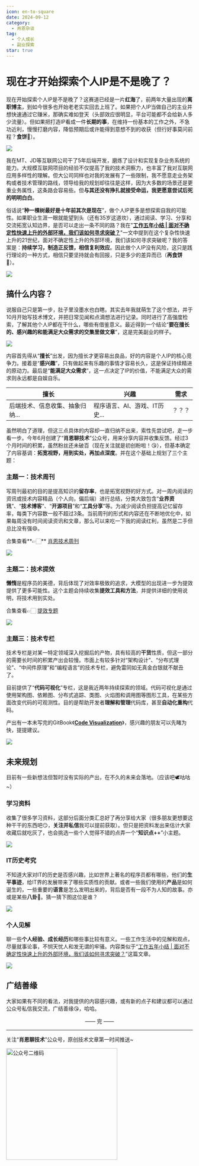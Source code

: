 ```yaml
---
icon: en-to-square
date: 2024-09-12
category:
  - 肖恩杂谈
tag:
  - 个人成长
  - 副业探索
star: true
---
```


# 现在才开始探索个人IP是不是晚了？
现在开始探索个人IP是不是晚了？这赛道已经是一片**红海**了，前两年大量出现的**离职博主**，到如今很多也开始老老实实回去上班了。如果把个人IP当做自己的主业并想快速通过它赚米，那确实难如登天（头部效应很明显，平台可能都不会给新人多少流量）。但如果把打造IP看成一件**长期的事**，在维持一份基本的工作之外，不急功近利，慢慢打磨内容，降低预期后或许能得到意想不到的收获（但行好事莫问前程？**食饼**🤡）。

![](https://cdn.jsdelivr.net/gh/Xiaoxie1994/images/images/202501251247185.png)

我在MT、JD等互联网公司干了5年后端开发，磨炼了设计和实现复杂业务系统的能力。大规模互联网项目的经验不仅提高了我的技术洞察力，也丰富了我对互联网应用多样性的理解。但大公司同样也对我的发展有了一些限制，我不愿意走业务架构或者技术管理的路线，领导给我的规划却往往是这样，因为大多数的场景还是更重业务属性，这条路会容易些。但**与其还没有挣扎就接受命运，我更愿意尝试后死的明明白白**。

俗话说“**种一棵树最好是十年前其次是现在**”，做个人IP更多是想探索自我的可能性。如果职业生涯一眼就能望到头（还有35岁这道坎），通过阅读、学习、分享和交流拓宽认知边界，是否可以走出一条不同的路？我在"**[工作五年小结 | 面对不确定性快速上升的外部环境，我们该如何寻求突破？](https://mp.weixin.qq.com/s?__biz=MzkwODY0ODQzOQ==&mid=2247484279&idx=1&sn=be672baa85c0179e61ff0af5a42c54cd&scene=21#wechat_redirect "工作五年小结 | 面对不确定性快速上升的外部环境，我们该如何寻求突破？")**"一文中提到在这个复杂性快速上升的21世纪，面对不确定性上升的外部环境，我们该如何寻求突破呢？我的答案是：**持续学习，制造正反馈，相信复利效应**。因此做个人IP没有风险，这只是践行理论的一种方式，相信只要坚持就会有回报，只是多少的差异而已（**再食饼**🤡）。

![](https://cdn.jsdelivr.net/gh/Xiaoxie1994/images/images/202501251158351.png)

## 搞什么内容？

说服自己只是第一步，肚子里没墨水也白瞎。其实去年我就萌生了这个想法，并于10月开始写技术博文，并把日常见闻和点滴想法进行记录。同时进行了高强度检索，了解其他个人IP都在干什么，哪些有借鉴意义。最近得到一个结论“**要在擅长的、感兴趣的和能满足大众需求的交集里做文章**”，这是完美副业的样子。

![](https://cdn.jsdelivr.net/gh/Xiaoxie1994/images/images/202501251248675.png)


内容首先得从“**擅长**”出发，因为擅长才更容易出良品，好的内容是个人IP的核心竞争力。接着是“**感兴趣**”，只有做起来有乐趣的事情才容易长久，这是保证持续精进的原动力。最后是“**能满足大众需求**”，这一点决定了IP的价值，不能满足大众的需求则永远都是自娱自乐。

|擅长|兴趣|需求|
|---|---|---|
|后端技术、信息收集、抽象归纳...|程序语言、AI、游戏、IT历史...|？？？|

虽然明白了道理，但这三点具体的内容却一直归纳不出来，索性先尝试吧，走一步看一步。今年6月创建了“**肖恩聊技术**”公众号，用来分享内容并收集反馈。经过3个月时间的积累，虽然粉丝还未破百（现在关注就是初创粉啦！😘），但基本确定了内容基调：**拓宽视野，用到实处，再加点深度**。并在这个基础上规划了三个主题：

### 主题一：技术周刊

写周刊最初的目的是提高知识的**留存率**，也是拓宽视野的好方式。对一周内阅读的资讯或技术内容精品（个人向，偏后端）进行总结，分类大致包含“**业界资讯**”、“**技术博客**”、“**开源项目**”和“**工具分享**”等。为减少阅读负担提高记忆留存率，每类下内容数一般不超过3条。当前周刊的形式和内容还在不断地优化中，如果每周没有时间阅读资讯和文章，那么可以来吃一下我的阅读红利，虽然是二手但总比没有强😄。

合集查看**👉🏻** [肖恩技术周刊](https://mp.weixin.qq.com/mp/appmsgalbum?__biz=MzkwODY0ODQzOQ==&action=getalbum&album_id=3492416248238096386#wechat_redirect "肖恩技术周刊")

![](https://cdn.jsdelivr.net/gh/Xiaoxie1994/images/images/202412302324792.png)
### 主题二：技术提效

**懒惰**是程序员的美德，背后体现了对效率极致的追求，大模型的出现进一步为提效提供了更多可能性。这个主题会持续收集**提效工具和方法**，并提供详细的使用说明，将技术用到实处。

合集查看👉🏻 [提效专题](https://mp.weixin.qq.com/mp/appmsgalbum?__biz=MzkwODY0ODQzOQ==&action=getalbum&album_id=3508413914134659081#wechat_redirect "提效专题")

![](https://cdn.jsdelivr.net/gh/Xiaoxie1994/images/images/202501251249875.png)

### 主题三：技术专栏

技术专栏是对某一特定领域深入挖掘后的产物，具有较高的**干货**性质，但这一部分的需要长时间的积累产出会较慢。市面上有较多针对“架构设计”、“分布式理论”、“中间件原理”和“编程语言”的技术专栏，避免雷同如无真金白银就不献丑了。

目前提供了“**代码可视化**”专栏，这是我近两年持续探索的领域。代码可视化是通过使用架构图、依赖图、分布式追踪、类图、火焰图和调用图等图形工具，在某些方面改变代码的可观测性。目的是帮助开发者**理解和管理**代码库，甚至**自动化重构**代码。

产出有一本未写完的GitBook《[**Code Visualization**](https://code-visualization.shawnxie.top/)》，感兴趣的朋友可以先睹为快，提提建议。

![](https://cdn.jsdelivr.net/gh/Xiaoxie1994/images/images/202501232304347.png)

## 未来规划

目前有一些新想法但暂时没有实际的产出，在不久的未来会落地。（应该吧🕊咕咕~）

### 学习资料

收集了很多学习资料，这部分后面分类汇总好了再分享给大家（很多朋友更想要这种干干的东西吧😏，**关注并私信**我可以提前获取）。但只是把资料发出来估计大家收藏后就吃灰了，也会挑选一些个人觉得不错的点弄一个“**知识点++**”小主题。

![](https://cdn.jsdelivr.net/gh/Xiaoxie1994/images/images/202501251250614.png)

### IT历史考究

不知道大家对IT的历史是否感兴趣，比如世界上著名的程序员都有哪些，他们的**生平事迹**，给IT界的发展带来了哪些实质性的贡献。或者一些我们使用的**产品**是如何诞生的，一些重要的**语言**是怎么发明出来的，背后是否有一段不为人知的故事。亦或是某些**八卦**🐶。猜一猜下图这位是谁？

![](https://cdn.jsdelivr.net/gh/Xiaoxie1994/images/images/202501251250530.png)

### 个人见解

聊一些**个人经验、成长经历**和哪些事比较有意义。一些工作生活中的见解和观点，尽量就事论事，不悯天忧人和发无谓的牢骚。内容类似于“[工作五年小结 | 面对不确定性快速上升的外部环境，我们该如何寻求突破？](https://mp.weixin.qq.com/s?__biz=MzkwODY0ODQzOQ==&mid=2247484279&idx=1&sn=be672baa85c0179e61ff0af5a42c54cd&scene=21#wechat_redirect "工作五年小结 | 面对不确定性快速上升的外部环境，我们该如何寻求突破？")”这篇文章。

![](https://cdn.jsdelivr.net/gh/Xiaoxie1994/images/images/202501251250682.png)

## 广结善缘

大家如果有不同的看法，对我提供的内容感兴趣，或有新的点子和建议都可以通过公众号私信我交流，广结善缘😘，哈哈。


<div style="text-align: center;"> —— 完 —— </div>

---
关注“**肖恩聊技术**”公众号，原创技术文章第一时间推送~

<img src="https://cdn.jsdelivr.net/gh/Xiaoxie1994/images/images/20241103221454.png" alt="公众号二维码" width="300">